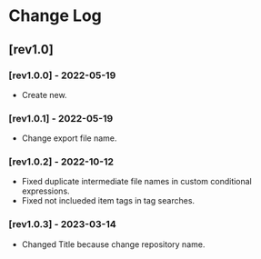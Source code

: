 # Change Log
## [rev1.0]
### [rev1.0.0] - 2022-05-19
* Create new.

### [rev1.0.1] - 2022-05-19
* Change export file name.

### [rev1.0.2] - 2022-10-12
* Fixed duplicate intermediate file names in custom conditional expressions.
* Fixed not inclueded item tags in tag searches.

### [rev1.0.3] - 2023-03-14
* Changed Title because change repository name.
